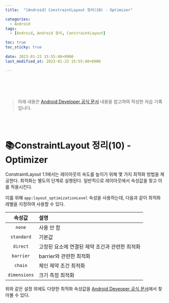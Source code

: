 ```yaml
---
title:  "[Android] ConstraintLayout 정리(10) - Optimizer"

categories:
  - Android
tags:
  - [Android, Android 정리, ConstraintLayout]

toc: true
toc_sticky: true
 
date: 2023-01-23 15:55:40+0900
last_modified_at: 2023-01-23 15:55:40+0900

---
```


<br>
<br>
<br>

> 아래 내용은 [Android Developer 공식 문서](https://developer.android.com/reference/androidx/constraintlayout/core/widgets/Optimizer#OPTIMIZATION_BARRIER()) 내용을 참고하여 작성한 자습 기록입니다.

<br>
<br>

# 📚ConstraintLayout 정리(10) - Optimizer

ConstraintLayout 1.1에서는 레이아웃의 속도를 높이기 위해 몇 가지 최적화 방법을 제공한다. 최적화는 별도의 단계로 실행된다. 일반적으로 레이아웃에서 속성값을 찾고 이를 적용시킨다.

이를 위해 `app:layout_optimizationLevel` 속성을 사용하는데, 다음과 같이 최적화 레벨을 지정하여 사용할 수 있다.

|**속성값**|설명|
|:---:|:---|
|`none`|사용 안 함|
|`standard`|기본값|
|`direct`|고정된 요소에 연결된 제약 조건과 관련한 최적화|
|`barrier`|barrier와 관련한 최적화|
|`chain`|체인 제약 조건 최적화|
|`dimensions`|크기 측정 최적화|

위와 같은 설정 외에도 다양한 최적화 속성값을 [Android Deveoper 공식 문서](https://developer.android.com/reference/androidx/constraintlayout/core/widgets/Optimizer#OPTIMIZATION_BARRIER())에서 찾아볼 수 있다.